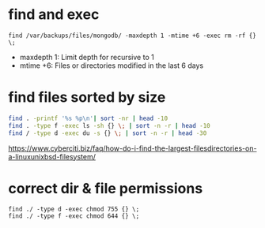 # find and exec

```
find /var/backups/files/mongodb/ -maxdepth 1 -mtime +6 -exec rm -rf {} \;
```

* maxdepth 1: Limit depth for recursive to 1
* mtime +6: Files or directories modified in the last 6 days

# find files sorted by size

```bash
find . -printf '%s %p\n'| sort -nr | head -10
find . -type f -exec ls -sh {} \; | sort -n -r | head -10
find / -type d -exec du -s {} \; | sort -n -r | head -30
```

https://www.cyberciti.biz/faq/how-do-i-find-the-largest-filesdirectories-on-a-linuxunixbsd-filesystem/

# correct dir & file permissions

```
find ./ -type d -exec chmod 755 {} \;
find ./ -type f -exec chmod 644 {} \;
```
